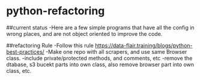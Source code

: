 # python-refactoring

##current status
-Here are a few simple programs that have all the config in wrong places, and are not object oriented to improve the code.

##refactoring Rule
-Follow this rule
  https://data-flair.training/blogs/python-best-practices/
-Make one repo with all scrapers, and use same Browser class.
-include private/protected methods, and comments, etc
-remove the dtabase, s3 bucekt parts into own class, also remove browser part into own class, etc.
